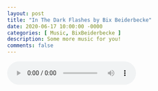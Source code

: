 ```yaml
---
layout: post
title: "In The Dark Flashes by Bix Beiderbecke"
date: 2020-06-17 10:00:00 -0000
categories: [ Music, BixBeiderbecke ]
description: Some more music for you!
comments: false
---
```

<audio controls><source src="/music/InTheDarkFlashes.wav" type="audio/wav">Your browser does not support wav files</audio>
